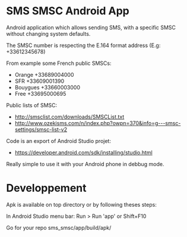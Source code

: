 SMS SMSC Android App
====================

Android application which allows sending SMS, with a specific SMSC without changing system defaults.

The SMSC number is respecting the E.164 format address (E.g: +33612345678)

From example some French public SMSCs:
* Orange    +33689004000
* SFR       +33609001390
* Bouygues  +33660003000
* Free      +33695000695

Public lists of SMSC:
* http://smsclist.com/downloads/SMSCList.txt
* http://www.ozekisms.com/n/index.php?owpn=370&info=g---smsc-settings/smsc-list-v2

Code is an export of Android Studio projet:
* https://developer.android.com/sdk/installing/studio.html

Really simple to use it with your Android phone in debbug mode.

# Developpement

Apk is available on top directory or by following theses steps:

In Android Studio menu bar:
Run > Run 'app' or Shift+F10

Go for your repo sms_smsc/app/build/apk/
